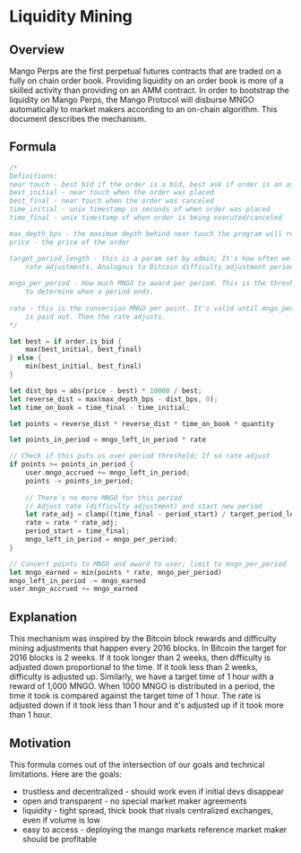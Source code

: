 # Liquidity Mining

## Overview

Mango Perps are the first perpetual futures contracts that are traded on a fully on chain order book. Providing liquidity on an order book is more of a skilled activity than providing on an AMM contract. In order to bootstrap the liquidity on Mango Perps, the Mango Protocol will disburse MNGO automatically to market makers according to an on-chain algorithm. This document describes the mechanism.

## Formula

```rust
/*
Definitions:
near touch - best bid if the order is a bid, best ask if order is an ask
best_initial - near touch when the order was placed
best_final - near touch when the order was canceled
time_initial - unix timestamp in seconds of when order was placed
time_final - unix timestamp of when order is being executed/canceled

max_depth_bps - the maximum depth behind near touch the program will reward
price - the price of the order

target_period_length - this is a param set by admin; It's how often we want
    rate adjustments. Analogous to Bitcoin difficulty adjustment period of 2 weeks
    
mngo_per_period - How much MNGO to award per period. This is the threshold 
    to determine when a period ends.
    
rate - this is the conversion MNGO per point. It's valid until mngo_per_period MNGO
    is paid out. Then the rate adjusts. 
*/

let best = if order.is_bid {
    max(best_initial, best_final)
} else {
    min(best_initial, best_final)
}

let dist_bps = abs(price - best) * 10000 / best;
let reverse_dist = max(max_depth_bps - dist_bps, 0);
let time_on_book = time_final - time_initial;

let points = reverse_dist * reverse_dist * time_on_book * quantity

let points_in_period = mngo_left_in_period * rate

// Check if this puts us over period threshold; If so rate adjust
if points >= points_in_period {
    user.mngo_accrued += mngo_left_in_period;
    points -= points_in_period;
    
    // There's no more MNGO for this period
    // Adjust rate (difficulty adjustment) and start new period
    let rate_adj = clamp((time_final - period_start) / target_period_length, 1/4, 4);
    rate = rate * rate_adj;
    period_start = time_final;
    mngo_left_in_period = mngo_per_period;
}

// Convert points to MNGO and award to user; limit to mngo_per_period
let mngo_earned = min(points * rate, mngo_per_period)
mngo_left_in_period -= mngo_earned
user.mngo_accrued += mngo_earned
```

## Explanation

This mechanism was inspired by the Bitcoin block rewards and difficulty mining adjustments that happen every 2016 blocks. In Bitcoin the target for 2016 blocks is 2 weeks. If it took longer than 2 weeks, then difficulty is adjusted down proportional to the time. If it took less than 2 weeks, difficulty is adjusted up. Similarly, we have a target time of 1 hour with a reward of 1,000 MNGO. When 1000 MNGO is distributed in a period, the time it took is compared against the target time of 1 hour. The rate is adjusted down if it took less than 1 hour and it's adjusted up if it took more than 1 hour.

## Motivation

This formula comes out of the intersection of our goals and technical limitations. Here are the goals:

* trustless and decentralized - should work even if initial devs disappear
* open and transparent - no special market maker agreements
* liquidity - tight spread, thick book that rivals centralized exchanges, even if volume is low
* easy to access - deploying the mango markets reference market maker should be profitable 



